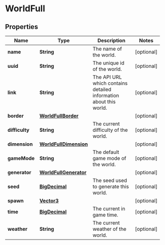 
# WorldFull

## Properties
Name | Type | Description | Notes
------------ | ------------- | ------------- | -------------
**name** | **String** | The name of the world. |  [optional]
**uuid** | **String** | The unique id of the world. |  [optional]
**link** | **String** | The API URL which contains detailed information about this world. |  [optional]
**border** | [**WorldFullBorder**](WorldFullBorder.md) |  |  [optional]
**difficulty** | **String** | The current difficulty of the world. |  [optional]
**dimension** | [**WorldFullDimension**](WorldFullDimension.md) |  |  [optional]
**gameMode** | **String** | The default game mode of the world. |  [optional]
**generator** | [**WorldFullGenerator**](WorldFullGenerator.md) |  |  [optional]
**seed** | [**BigDecimal**](BigDecimal.md) | The seed used to generate this world. |  [optional]
**spawn** | [**Vector3**](Vector3.md) |  |  [optional]
**time** | [**BigDecimal**](BigDecimal.md) | The current in game time. |  [optional]
**weather** | **String** | The current weather of the world. |  [optional]




